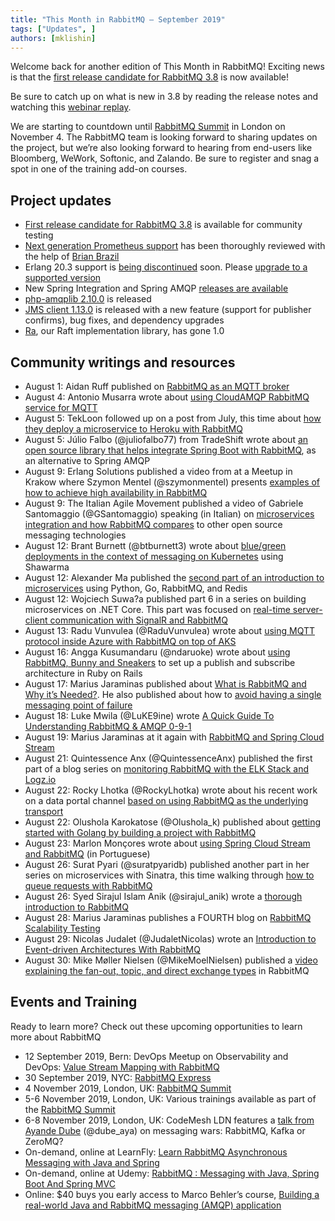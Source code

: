 ```yaml
---
title: "This Month in RabbitMQ — September 2019"
tags: ["Updates", ]
authors: [mklishin]
---
```


Welcome back for another edition of This Month in RabbitMQ! Exciting news is that the [first release candidate for RabbitMQ 3.8](https://github.com/rabbitmq/rabbitmq-server/releases/tag/v3.8.0-rc.1) is now available!

Be sure to catch up on what is new in 3.8 by reading the release notes and watching this [webinar replay](https://content.pivotal.io/webinars/may-23-what-s-new-in-rabbitmq-3-8-webinar?utm_campaign=rabbitmq-blog-3.8-webinar-q319&amp;utm_source=rabbitmq&amp;utm_medium=website).

We are starting to countdown until [RabbitMQ Summit](https://rabbitmqsummit.com/) in London on November 4.
The RabbitMQ team is looking forward to sharing updates on the project,
but we’re also looking forward to hearing from end-users like Bloomberg, WeWork, Softonic, and Zalando.
Be sure to register and snag a spot in one of the training add-on courses.

<!-- truncate -->

## Project updates

* [First release candidate for RabbitMQ 3.8](https://github.com/rabbitmq/rabbitmq-server/releases/tag/v3.8.0-rc.1) is available for community testing
* [Next generation Prometheus support](/docs/prometheus) has been thoroughly reviewed with the help of [Brian Brazil](https://github.com/brian-brazil)
* Erlang 20.3 support is [being discontinued](https://groups.google.com/forum/#!searchin/rabbitmq-users/ANN|sort:date/rabbitmq-users/9tc_OE1eMPk/ly1NEISwBwAJ) soon. Please [upgrade to a supported version](/docs/which-erlang)
* New Spring Integration and Spring AMQP [releases are available](https://spring.io/blog/2019/08/08/new-spring-integration-amqp-kafka-maintenance-and-milestone-releases)
* [php-amqplib 2.10.0](https://github.com/php-amqplib/php-amqplib/releases/tag/v2.10.0) is released
* [JMS client 1.13.0](https://groups.google.com/d/msg/rabbitmq-users/XFbLrNYnF78/UXBKPOVBAQAJ) is released with a new feature (support for publisher confirms), bug fixes, and dependency upgrades
* [Ra](https://github.com/rabbitmq/ra/), our Raft implementation library, has gone 1.0

## Community writings and resources

* August 1: Aidan Ruff published on [RabbitMQ as an MQTT broker](https://tech.scargill.net/rabbitmq-mqtt-broker/)
* August 4: Antonio Musarra wrote about [using CloudAMQP RabbitMQ service for MQTT](https://www.dontesta.it/2019/08/04/raspberry-pi-sense-hat-come-pubblicare-dati-cloudamqp-mqtt/)
* August 5: TekLoon followed up on a post from July, this time about [how they deploy a microservice to Heroku with RabbitMQ](https://medium.com/better-programming/how-i-deploy-microservice-to-heroku-with-rabbitmq-876499c797cc)
* August 5: Júlio Falbo (@juliofalbo77) from TradeShift wrote about [an open source library that helps integrate Spring Boot with RabbitMQ](https://medium.com/tradeshift-engineering/spring-rabbitmq-tuning-f94723598312), as an alternative to Spring AMQP
* August 9: Erlang Solutions published a video from at a Meetup in Krakow where Szymon Mentel (@szymonmentel) presents [examples of how to achieve high availability in RabbitMQ](https://www.youtube.com/watch?v=MFH-GDYdxwQ&amp;utm_source=dlvr.it&amp;utm_medium=twitter)
* August 9: The Italian Agile Movement published a video of Gabriele Santomaggio (@GSantomaggio) speaking (in Italian) on [microservices integration and how RabbitMQ compares](https://vimeo.com/351826121) to other open source messaging technologies
* August 12: Brant Burnett (@btburnett3) wrote about [blue/green deployments in the context of messaging on Kubernetes](https://btburnett.com/kubernetes/microservices/continuous%20delivery/2019/08/12/shawarma.html) using Shawarma
* August 12: Alexander Ma published the [second part of an introduction to microservices](https://medium.com/@alexma6614/rabbitmq-flask-go-tutorial-pt-2-7161feb654c6) using Python, Go, RabbitMQ, and Redis
* August 12: Wojciech Suwa?a published part 6 in a series on building microservices on .NET Core. This part was focused on [real-time server-client communication with SignalR and RabbitMQ](https://altkomsoftware.pl/en/blog/building-microservices-6/)
* August 13: Radu Vunvulea (@RaduVunvulea) wrote about [using MQTT protocol inside Azure with RabbitMQ on top of AKS](http://vunvulearadu.blogspot.com/2019/08/mqtt-protocol-inside-azure-rabbitmq-on.html)
* August 16: Angga Kusumandaru (@ndaruoke) wrote about [using RabbitMQ, Bunny and Sneakers](https://medium.com/@kusumandaru/publish-subscribe-on-ruby-on-rails-6aa6893ef819) to set up a publish and subscribe architecture in Ruby on Rails
* August 17: Marius Jaraminas published about [What is RabbitMQ and Why it’s Needed?](https://codespacelab.com/index.php/2019/08/17/what-is-rabbitmq-and-why-its-needed/). He also published about how to [avoid having a single messaging point of failure](https://codespacelab.com/index.php/2019/08/17/rabbitmq-single-point-of-failure/)
* August 18: Luke Mwila (@LuKE9ine) wrote [A Quick Guide To Understanding RabbitMQ &amp; AMQP 0-9-1](https://medium.com/swlh/a-quick-guide-to-understanding-rabbitmq-amqp-ba25fdfe421d)
* August 19: Marius Jaraminas at it again with [RabbitMQ and Spring Cloud Stream](https://codespacelab.com/index.php/2019/08/19/rabbitmq-and-spring-cloud-stream/)
* August 21: Quintessence Anx (@QuintessenceAnx) published the first part of a blog series on [monitoring RabbitMQ with the ELK Stack and Logz.io](https://logz.io/blog/monitoring-rabbitmq-with-elk-and-logz-io-part-1/)
* August 22: Rocky Lhotka (@RockyLhotka) wrote about his recent work on a data portal channel [based on using RabbitMQ as the underlying transport](http://www.lhotka.net/weblog/RabbitMQDataPortalChannelInCSLA5.aspx)
* August 22: Olushola Karokatose (@Olushola_k) published about [getting started with Golang by building a project with RabbitMQ](https://dev.to/olushola_k/working-with-rabbitmq-in-golang-1kmj)
* August 23: Marlon Monçores wrote about [using Spring Cloud Stream and RabbitMQ](https://medium.com/m4u-tech/mantendo-a-velocidade-de-entrega-mesmo-com-mensagens-ruins-spring-cloud-rabbitmq-383dbd92efae) (in Portuguese)
* August 26: Surat Pyari (@suratpyaridb) published another part in her series on microservices with Sinatra, this time walking through [how to queue requests with RabbitMQ](https://blazarblogs.wordpress.com/2019/08/26/rabbitmq-in-sinatra-an-addition-for-micro-service/)
* August 26: Syed Sirajul Islam Anik (@sirajul_anik) wrote a [thorough introduction to RabbitMQ](https://medium.com/@sirajul.anik/easy-peasy-rabbitmq-squeezy-820b1c632465)
* August 28: Marius Jaraminas publishes a FOURTH blog on [RabbitMQ Scalability Testing](https://codespacelab.com/index.php/2019/08/28/rabbitmq-scalability-testing/)
* August 29: Nicolas Judalet (@JudaletNicolas) wrote an [Introduction to Event-driven Architectures With RabbitMQ](https://blog.theodo.com/2019/08/event-driven-architectures-rabbitmq/)
* August 30: Mike Møller Nielsen (@MikeMoelNielsen) published a [video explaining the fan-out, topic, and direct exchange  types](https://www.youtube.com/watch?v=lqrCNhiTgTo&amp;feature=youtu.be) in RabbitMQ

## Events and Training

Ready to learn more? Check out these upcoming opportunities to learn more about RabbitMQ

* 12 September 2019, Bern: DevOps Meetup on Observability and DevOps: [Value Stream Mapping with RabbitMQ](https://www.meetup.com/DevOps-Bern/events/262813160/)
* 30 September 2019, NYC: [RabbitMQ Express](https://codesync.global/conferences/code-beam-lite-nyc/training/)
* 4 November 2019, London, UK: [RabbitMQ Summit](https://rabbitmqsummit.com/)
* 5-6 November 2019, London, UK: Various trainings available as part of the [RabbitMQ Summit](https://rabbitmqsummit.com/#training)
* 6-8 November 2019, London, UK: CodeMesh LDN features a [talk from Ayande Dube](https://codesync.global/conferences/code-mesh-ldn/) (@dube_aya) on messaging wars: RabbitMQ, Kafka or ZeroMQ?
* On-demand, online at LearnFly: [Learn RabbitMQ Asynchronous Messaging with Java and Spring](https://www.learnfly.com/learn-rabbitmq-asynchronous-messaging-with-java-and-spring)
* On-demand, online at Udemy: [RabbitMQ : Messaging with Java, Spring Boot And Spring MVC](https://www.udemy.com/rabbitmq-messaging-with-java-spring-boot-and-spring-mvc/)
* Online: $40 buys you early access to Marco Behler’s course, [Building a real-world Java and RabbitMQ messaging (AMQP) application](https://www.marcobehler.com/courses/30-building-a-real-world-java-and-rabbitmq-messaging-amqp-application)

